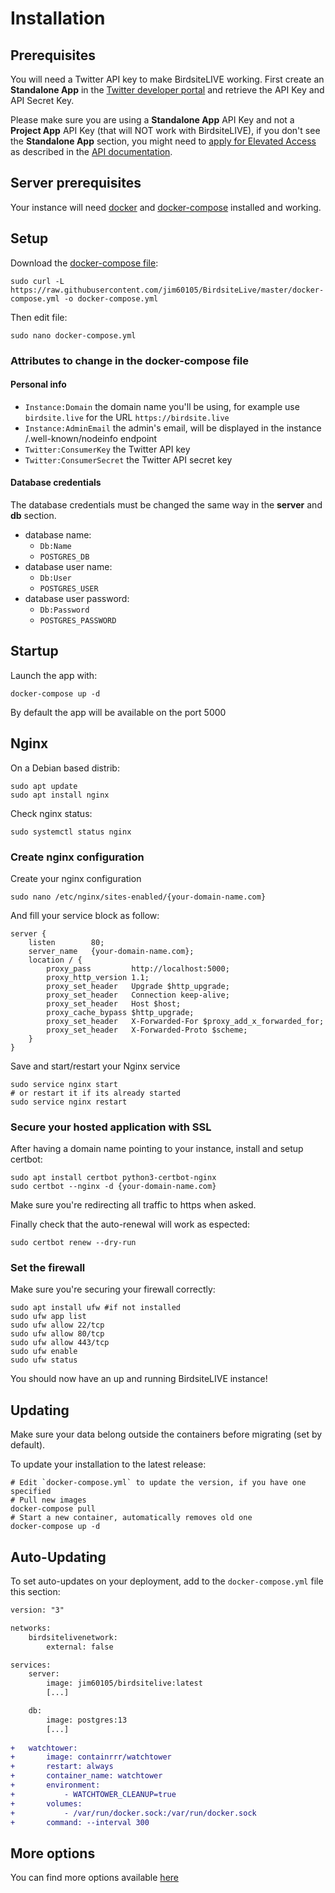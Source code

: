# Installation

## Prerequisites 

You will need a Twitter API key to make BirdsiteLIVE working. First create an **Standalone App** in the [Twitter developer portal](https://developer.twitter.com/en/portal/projects-and-apps) and retrieve the API Key and API Secret Key. 

Please make sure you are using a **Standalone App** API Key and not a **Project App** API Key (that will NOT work with BirdsiteLIVE), if you don't see the **Standalone App** section, you might need to [apply for Elevated Access](https://developer.twitter.com/en/portal/products/elevated) as described in the [API documentation](https://developer.twitter.com/en/support/twitter-api/developer-account).


## Server prerequisites

Your instance will need [docker](https://docs.docker.com/engine/install/) and [docker-compose](https://docs.docker.com/compose/install/) installed and working. 

## Setup

Download the [docker-compose file](https://raw.githubusercontent.com/jim60105/BirdsiteLive/master/docker-compose.yml): 

```
sudo curl -L https://raw.githubusercontent.com/jim60105/BirdsiteLive/master/docker-compose.yml -o docker-compose.yml
```

Then edit file: 

```
sudo nano docker-compose.yml
```

### Attributes to change in the docker-compose file

#### Personal info

* `Instance:Domain` the domain name you'll be using, for example use `birdsite.live` for the URL `https://birdsite.live`
* `Instance:AdminEmail` the admin's email, will be displayed in the instance /.well-known/nodeinfo endpoint
* `Twitter:ConsumerKey` the Twitter API key
* `Twitter:ConsumerSecret` the Twitter API secret key

#### Database credentials

The database credentials must be changed the same way in the **server** and **db** section.

* database name:
  * `Db:Name`
  * `POSTGRES_DB`
* database user name:
  * `Db:User`
  * `POSTGRES_USER`
* database user password:
  * `Db:Password`
  * `POSTGRES_PASSWORD`

## Startup

Launch the app with:

```
docker-compose up -d
```

By default the app will be available on the port 5000

## Nginx 

On a Debian based distrib:

```
sudo apt update
sudo apt install nginx
```

Check nginx status: 

```
sudo systemctl status nginx
```

### Create nginx configuration

Create your nginx configuration

```
sudo nano /etc/nginx/sites-enabled/{your-domain-name.com}
```

And fill your service block as follow:

```
server {
    listen        80;
    server_name   {your-domain-name.com};
    location / {
        proxy_pass         http://localhost:5000;
        proxy_http_version 1.1;
        proxy_set_header   Upgrade $http_upgrade;
        proxy_set_header   Connection keep-alive;
        proxy_set_header   Host $host;
        proxy_cache_bypass $http_upgrade;
        proxy_set_header   X-Forwarded-For $proxy_add_x_forwarded_for;
        proxy_set_header   X-Forwarded-Proto $scheme;
    }
}
```

Save and start/restart your Nginx service 

```
sudo service nginx start
# or restart it if its already started
sudo service nginx restart
```

### Secure your hosted application with SSL

After having a domain name pointing to your instance, install and setup certbot:

```
sudo apt install certbot python3-certbot-nginx
sudo certbot --nginx -d {your-domain-name.com}
```

Make sure you're redirecting all traffic to https when asked.

Finally check that the auto-renewal will work as espected:

```
sudo certbot renew --dry-run
```

### Set the firewall 

Make sure you're securing your firewall correctly:

```
sudo apt install ufw #if not installed
sudo ufw app list
sudo ufw allow 22/tcp
sudo ufw allow 80/tcp
sudo ufw allow 443/tcp
sudo ufw enable
sudo ufw status
```

You should now have an up and running BirdsiteLIVE instance!

## Updating 

Make sure your data belong outside the containers before migrating (set by default). 

To update your installation to the latest release:

```
# Edit `docker-compose.yml` to update the version, if you have one specified
# Pull new images
docker-compose pull
# Start a new container, automatically removes old one
docker-compose up -d
```

## Auto-Updating

To set auto-updates on your deployment, add to the `docker-compose.yml` file this section:

```diff
version: "3"

networks:
    birdsitelivenetwork:
        external: false

services:
    server:
        image: jim60105/birdsitelive:latest
        [...]

    db:
        image: postgres:13
        [...]
        
+   watchtower:
+       image: containrrr/watchtower
+       restart: always
+       container_name: watchtower
+       environment:
+           - WATCHTOWER_CLEANUP=true
+       volumes:
+           - /var/run/docker.sock:/var/run/docker.sock
+       command: --interval 300
```

## More options 

You can find more options available [here](https://github.com/NicolasConstant/BirdsiteLive/blob/master/VARIABLES.md)
